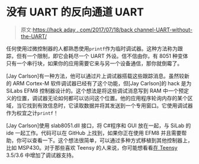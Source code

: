 # 没有 UART 的反向通道 UART

> 原文:[https://hack aday . com/2017/07/18/back channel-UART-without-the-UART/](https://hackaday.com/2017/07/18/backchannel-uart-without-the-uart/)

任何使用过微控制器的人都熟悉使用`printf`作为临时调试器。这种方法称为跟踪，但有一个限制，即它会耗尽一个 UART 外设。信不信由你，有 8051 种变体只有一个串行块，如果你的应用需要它来与另一个设备通信，那你就倒霉了。

[Jay Carlson]有一种方法，他可以通过片上调试器搭载这些跟踪消息。虽然较新的 ARM Cortex-M 软件调试器已经有了这个功能，但[Jay Carlson]的 hack 是为 SiLabs EFM8 控制器设计的。这个想法是将这些调试消息写到 RAM 中一个预定义的位置，调试器无论如何都可以访问这个位置。他的应用程序轮询内存的某个区域，当它找到有效信息时，它读取数据并将其发送到一个专用窗口。它使用调试器作为权宜之计`printf`！

[Jay Carlson]使用 slab8051.dll 接口，将 C#程序和 GUI 放在一起，与 SiLab 的 ide 一起工作。代码可以在 GitHub 上找到，如果你正在使用 EFM8 并且需要帮助，你可以查看一下。这个想法很简单，可以通过多种方式移植到其他控制器上，比如 MSP430。对于那些喜欢 Teensy 的人来说，你可能想看看[在 Teensy](http://hackaday.com/2017/05/01/adding-a-debugger-to-a-teensy-3-53-6/) 3.5/3.6 中增加了调试器支持。